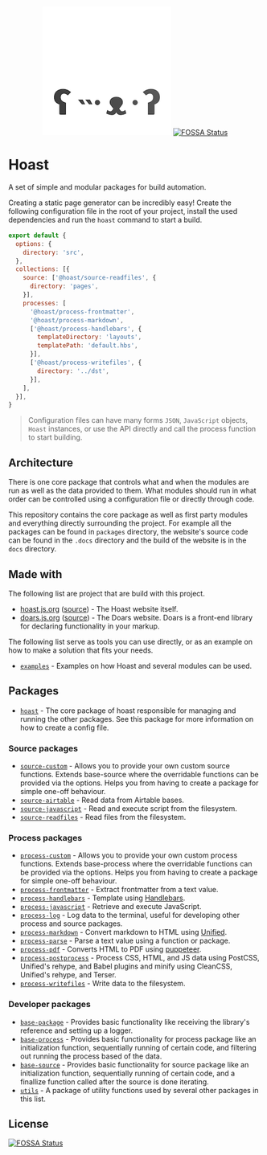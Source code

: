 <div align="center">

![Project logo](.docs/src/assets/icons/256-round.png)
[![FOSSA Status](https://app.fossa.com/api/projects/git%2Bgithub.com%2Fhoast%2Fhoast.svg?type=shield)](https://app.fossa.com/projects/git%2Bgithub.com%2Fhoast%2Fhoast?ref=badge_shield)

</div>

# Hoast

A set of simple and modular packages for build automation.

Creating a static page generator can be incredibly easy! Create the following configuration file in the root of your project, install the used dependencies and run the `hoast` command to start a build.

```JavaScript
export default {
  options: {
    directory: 'src',
  },
  collections: [{
    source: ['@hoast/source-readfiles', {
      directory: 'pages',
    }],
    processes: [
      '@hoast/process-frontmatter',
      '@hoast/process-markdown',
      ['@hoast/process-handlebars', {
        templateDirectory: 'layouts',
        templatePath: 'default.hbs',
      }],
      ['@hoast/process-writefiles', {
        directory: '../dst',
      }],
    ],
  }],
}
```

> Configuration files can have many forms `JSON`, `JavaScript` objects, `Hoast` instances, or use the API directly and call the process function to start building.

## Architecture

There is one core package that controls what and when the modules are run as well as the data provided to them. What modules should run in what order can be controlled using a configuration file or directly through code.

This repository contains the core package as well as first party modules and everything directly surrounding the project. For example all the packages can be found in `packages` directory, the website's source code can be found in the `.docs` directory and the build of the website is in the `docs` directory.

## Made with

The following list are project that are build with this project.

- [hoast.js.org](https://hoast.js.org) ([source](https://github.com/hoast/hoast/tree/main/.docs)) - The Hoast website itself.
- [doars.js.org](https://doars.js.org) ([source](https://github.com/doars/doars/tree/main/.docs)) - The Doars website. Doars is a front-end library for declaring functionality in your markup.

The following list serve as tools you can use directly, or as an example on how to make a solution that fits your needs.

- [`examples`](/examples#readme) - Examples on how Hoast and several modules can be used.

## Packages

- [`hoast`](/packages/hoast#readme) - The core package of hoast responsible for managing and running the other packages. See this package for more information on how to create a config file.

### Source packages

- [`source-custom`](/packages/source-custom#readme) - Allows you to provide your own custom source functions. Extends base-source where the overridable functions can be provided via the options. Helps you from having to create a package for simple one-off behaviour.
- [`source-airtable`](/packages/source-airtable#readme) - Read data from Airtable bases.
- [`source-javascript`](/packages/source-javascript#readme) - Read and execute script from the filesystem.
- [`source-readfiles`](/packages/source-readfiles#readme) - Read files from the filesystem.

### Process packages

- [`process-custom`](/packages/process-custom#readme) - Allows you to provide your own custom process functions. Extends base-process where the overridable functions can be provided via the options. Helps you from having to create a package for simple one-off behaviour.
- [`process-frontmatter`](/packages/process-frontmatter#readme) - Extract frontmatter from a text value.
- [`process-handlebars`](/packages/process-handlebars#readme) - Template using [Handlebars](https://github.com/handlebars-lang/handlebars.js#readme).
- [`process-javascript`](/packages/process-javascript#readme) - Retrieve and execute JavaScript.
- [`process-log`](/packages/process-log#readme) - Log data to the terminal, useful for developing other process and source packages.
- [`process-markdown`](/packages/process-markdown#readme) - Convert markdown to HTML using [Unified](https://github.com/unifiedjs/unified#readme).
- [`process-parse`](/packages/process-parse#readme) - Parse a text value using a function or package.
- [`process-pdf`](/packages/process-pdf#readme) - Converts HTML to PDF using [puppeteer](https://github.com/puppeteer/puppeteer#readme).
- [`process-postprocess`](/packages/process-postprocess#readme) - Process CSS, HTML, and JS data using PostCSS, Unified's rehype, and Babel plugins and minify using CleanCSS, Unified's rehype, and Terser.
- [`process-writefiles`](/packages/process-writefiles#readme) - Write data to the filesystem.

### Developer packages

- [`base-package`](/packages/base-package#readme) - Provides basic functionality like receiving the library's reference and setting up a logger.
- [`base-process`](/packages/base-process#readme) - Provides basic functionality for process package like an initialization function, sequentially running of certain code, and filtering out running the process based of the data.
- [`base-source`](/packages/base-source#readme) - Provides basic functionality for source package like an initialization function, sequentially running of certain code, and a finallize function called after the source is done iterating.
- [`utils`](/packages/utils#readme) - A package of utility functions used by several other packages in this list.


## License
[![FOSSA Status](https://app.fossa.com/api/projects/git%2Bgithub.com%2Fhoast%2Fhoast.svg?type=large)](https://app.fossa.com/projects/git%2Bgithub.com%2Fhoast%2Fhoast?ref=badge_large)